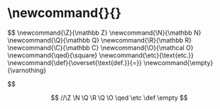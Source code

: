 # \\newcommand{}{}
$$
\newcommand{\Z}{\mathbb Z}
\newcommand{\N}{\mathbb N}
\newcommand{\Q}{\mathbb Q}
\newcommand{\R}{\mathbb R}
\newcommand{\C}{\mathbb C}
\newcommand{\O}{\mathcal O}
\newcommand{\qed}{\square}
\newcommand{\etc}{\text{etc.}}
\newcommand{\def}{\overset{\text{def.}}{=}}
\newcommand{\empty}{\varnothing}



$$

$$
//\Z
\N
\Q
\R
\Q
\O
\qed
\etc
\def
\empty
$$

